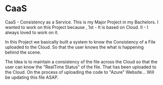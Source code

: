 # CaaS
CaaS - Consistency as a Service.
This is my Major Project in my Bachelors.
I wanted to work on this Project because ,
  1st - It is based on Cloud.
  II - I always loved to work on it.

In this Project we basically built a system to know the Consistency of a File uploaded to the Cloud.
So that the user knows the what is happening behind the scene.

The Idea is to maintain a consistency of the file across the Cloud so that the user can know the "RealTime Status" of the file.
That has been uploaded to the Cloud.
On the process of uploading the code to "Azure" Website...
Will be updating this file ASAP.
